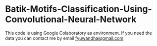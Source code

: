 # Batik-Motifs-Classification-Using-Convolutional-Neural-Network
This code is using Google Colaboratory as environment.
If you need the data you can contact me by email fyuwandha@gmail.com
